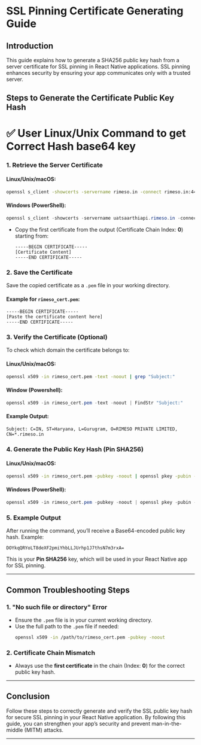 # SSL Pinning Certificate Generating Guide

## **Introduction**
This guide explains how to generate a SHA256 public key hash from a server certificate for SSL pinning in React Native applications. SSL pinning enhances security by ensuring your app communicates only with a trusted server.

## **Steps to Generate the Certificate Public Key Hash**

# ✅ User Linux/Unix Command to get Correct Hash base64 key

### 1. **Retrieve the Server Certificate**

#### **Linux/Unix/macOS:**
```bash
openssl s_client -showcerts -servername rimeso.in -connect rimeso.in:443 < /dev/null
```

#### **Windows (PowerShell):**
```powershell
openssl s_client -showcerts -servername uatsaarthiapi.rimeso.in -connect uatsaarthiapi.rimeso.in:443
```

- Copy the first certificate from the output (Certificate Chain Index: **0**) starting from:
  ```
  -----BEGIN CERTIFICATE-----
  [Certificate Content]
  -----END CERTIFICATE-----
  ```

### 2. **Save the Certificate**
Save the copied certificate as a `.pem` file in your working directory.

#### Example for `rimeso_cert.pem`:
```plaintext
-----BEGIN CERTIFICATE-----
[Paste the certificate content here]
-----END CERTIFICATE-----
```

### 3. **Verify the Certificate (Optional)**
To check which domain the certificate belongs to:
#### **Linux/Unix/macOS:**
```bash
openssl x509 -in rimeso_cert.pem -text -noout | grep "Subject:"
```

#### **Window (Powershell):**
```powershell
openssl x509 -in rimeso_cert.pem -text -noout | FindStr "Subject:"
```
#### Example Output:
```
Subject: C=IN, ST=Haryana, L=Gurugram, O=RIMESO PRIVATE LIMITED, CN=*.rimeso.in
```

### 4. **Generate the Public Key Hash (Pin SHA256)**

#### **Linux/Unix/macOS:**
```bash
openssl x509 -in rimeso_cert.pem -pubkey -noout | openssl pkey -pubin -outform DER | openssl dgst -sha256 -binary | openssl enc -base64
```

#### **Windows (PowerShell):**
```powershell
openssl x509 -in rimeso_cert.pem -pubkey -noout | openssl pkey -pubin -outform DER | openssl dgst -sha256 -binary | openssl enc -base64
```

### 5. **Example Output**
After running the command, you’ll receive a Base64-encoded public key hash. Example:
```
DOYkqQRYoLT8deXF2pmiYhbLLJUrhp1J7thsN7m3rxA=
```

This is your **Pin SHA256** key, which will be used in your React Native app for SSL pinning.

---

## **Common Troubleshooting Steps**

### 1. **"No such file or directory" Error**
- Ensure the `.pem` file is in your current working directory.
- Use the full path to the `.pem` file if needed:
  ```bash
  openssl x509 -in /path/to/rimeso_cert.pem -pubkey -noout
  ```

### 2. **Certificate Chain Mismatch**
- Always use the **first certificate** in the chain (Index: **0**) for the correct public key hash.

---

## **Conclusion**
Follow these steps to correctly generate and verify the SSL public key hash for secure SSL pinning in your React Native application. By following this guide, you can strengthen your app’s security and prevent man-in-the-middle (MITM) attacks.

---
